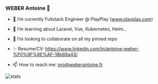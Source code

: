 ### WEBER Antoine 👋



- 🔭 I’m currently Fullstack Engineer @ PlayPlay (www.playplay.com)

- 🌱 I’m learning about Laravel, Vue, Kubernetes, Helm...

- 👯 I’m looking to collaborate on all my pinned repo

- ✨ Resume/CV: https://www.linkedin.com/in/antoine-weber-%F0%9F%8E%AF-18b89a43/

- 📫 How to reach me: pro@weberantoine.fr

![stats](https://github-readme-stats.vercel.app/api?username=twanoo67&show_icons=true&include_all_commits=true&show_icons=true&title_color=fff&icon_color=79ff97&text_color=9f9f9f&bg_color=232323)
<!--
**TwanoO67/TwanoO67** is a ✨ _special_ ✨ repository because its `README.md` (this file) appears on your GitHub profile.

Here are some ideas to get you started:

- 🔭 I’m currently working on ...
- 🌱 I’m currently learning ...
- 👯 I’m looking to collaborate on ...
- 🤔 I’m looking for help with ...
- 💬 Ask me about ...
- 📫 How to reach me: ...
- 😄 Pronouns: ...
- ⚡ Fun fact: ...
-->
